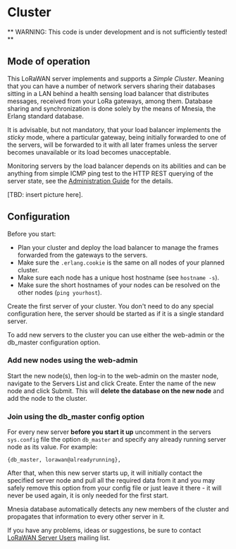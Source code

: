 # Cluster

** WARNING: This code is under development and is not sufficiently tested! **

## Mode of operation

This LoRaWAN server implements and supports a *Simple Cluster*. Meaning that you
can have a number of network servers sharing their databases sitting in a LAN
behind a health sensing load balancer that distributes messages, received from
your LoRa gateways, among them. Database sharing and synchronization is done
solely by the means of Mnesia, the Erlang standard database.

It is advisable, but not mandatory, that your load balancer implements the
*sticky* mode, where a particular gateway, being initially forwarded to one of
the servers, will be forwarded to it with all later frames unless the server
becomes unavailable or its load becomes unacceptable.

Monitoring servers by the load balancer depends on its abilities and can be
anything from simple ICMP ping test to the HTTP REST querying of the server state,
see the [Administration Guide](Administration.md) for the details.

[TBD: insert picture here].

## Configuration

Before you start:
 - Plan your cluster and deploy the load balancer to manage the frames forwarded
   from the gateways to the servers.
 - Make sure the `.erlang.cookie` is the same on all nodes of your planned cluster.
 - Make sure each node has a unique host hostname (see `hostname -s`).
 - Make sure the short hostnames of your nodes can be resolved on the other nodes
   (`ping yourhost`).

Create the first server of your cluster. You don't need to do any special
configuration here, the server should be started as if it is a single standard server.

To add new servers to the cluster you can use either the web-admin or the
db_master configuration option.

### Add new nodes using the web-admin

Start the new node(s), then log-in to the web-admin on the master node, navigate
to the Servers List and click Create. Enter the name of the new node and click
Submit. This will **delete the database on the new node** and add the node to
the cluster.

### Join using the db_master config option

For every new server **before you start it up** uncomment in the servers
`sys.config` file the option `db_master` and specify any already running server
node as its value. For example:

```
{db_master, lorawan@alreadyrunning},
```

After that, when this new server starts up, it will initially contact the specified
server node and pull all the required data from it and you may safely remove this
option from your config file or just leave it there - it will never be used again,
it is only needed for the first start.

Mnesia database automatically detects any new members of the cluster and
propagates that information to every other server in it.

If you have any problems, ideas or suggestions, be sure to contact
[LoRaWAN Server Users](mailto:lorawan-server@googlegroups.com) mailing list.
